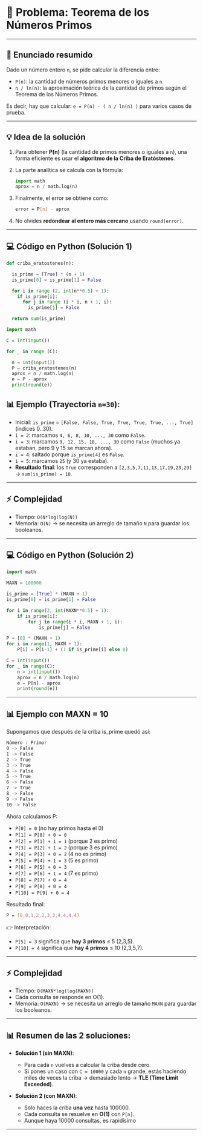 #  🌌 Problema: Teorema de los Números Primos

---

## 📜 Enunciado resumido
Dado un número entero `n`, se pide calcular la diferencia entre:
- `P(n)`: la cantidad de números primos menores o iguales a `n`.
- `n / ln(n)`: la aproximación teórica de la cantidad de primos según el Teorema de los Números Primos.

Es decir, hay que calcular: `e = P(n) - ( n / ln(n) )` para varios casos de prueba.

---

## 💡 Idea de la solución
1. Para obtener **P(n)** (la cantidad de primos menores o iguales a `n`), una forma eficiente es usar el **algoritmo de la Criba de Eratóstenes**.
   
2. La parte analítica se calcula con la fórmula:  
   ```python
   import math
   aprox = n / math.log(n)
   ```

3. Finalmente, el error se obtiene como:
   ```bash
   error = P[n] - aprox
   ```
   
4. No olvides **redondear al entero más cercano** usando `round(error)`.

---

## 💻 Código en Python (Solución 1)
```python
def criba_eratostenes(n):

  is_prime = [True] * (n + 1)
  is_prime[0] = is_prime[1] = False

  for i in range (2, int(n**0.5) + 1):
    if is_prime[i]:
      for j in range (i * i, n + 1, i):
        is_prime[j] = False

  return sum(is_prime)

import math

C = int(input())

for _ in range (C):

  n = int(input())
  P = criba_eratostenes(n)
  aprox = n / math.log(n)
  e = P - aprox
  print(round(e))
```

## 📊 Ejemplo (Trayectoria `n=30`):

- Inicial: `is_prime` = `[False, False, True, True, True, True, ..., True]` (índices 0..30).
- `i = 2`: marcamos `4, 6, 8, 10, ..., 30` como `False`.
- `i = 3`: marcamos `9, 12, 15, 18, ..., 30` como `False` (muchos ya estaban, pero 9 y 15 se marcan ahora).
- `i = 4`: saltado porque `is_prime[4]` es `False`.
- `i = 5`: marcamos `25` (y 30 ya estaba).
- **Resultado final**: los `True` corresponden a `[2,3,5,7,11,13,17,19,23,29]` → `sum(is_prime) = 10`.

---

## ⚡ Complejidad
- Tiempo: `O(N*log(log(N))` 
- Memoria: `O(N)` → se necesita un arreglo de tamaño `N` para guardar los booleanos.

---

## 💻 Código en Python (Solución 2)
```python
import math

MAXN = 100000

is_prime = [True] * (MAXN + 1)
is_prime[0] = is_prime[1] = False

for i in range(2, int(MAXN**0.5) + 1):
    if is_prime[i]:
        for j in range(i * i, MAXN + 1, i):
            is_prime[j] = False

P = [0] * (MAXN + 1)
for i in range(1, MAXN + 1):
    P[i] = P[i-1] + (1 if is_prime[i] else 0)

C = int(input())
for _ in range(C):
    n = int(input())
    aprox = n / math.log(n)
    e = P[n] - aprox
    print(round(e))
```
---

## 📊 Ejemplo con MAXN = 10
Supongamos que después de la criba is_prime quedó así:
```bash
Número : Primo?
0 -> False
1 -> False
2 -> True
3 -> True
4 -> False
5 -> True
6 -> False
7 -> True
8 -> False
9 -> False
10 -> False
```

Ahora calculamos P:

- `P[0] = 0` (no hay primos hasta el 0)
- `P[1] = P[0] + 0 = 0`
- `P[2] = P[1] + 1 = 1` (porque 2 es primo)
- `P[3] = P[2] + 1 = 2` (porque 3 es primo)
- `P[4] = P[3] + 0 = 2` (4 no es primo)
- `P[5] = P[4] + 1 = 3` (5 es primo)
- `P[6] = P[5] + 0 = 3`
- `P[7] = P[6] + 1 = 4` (7 es primo)
- `P[8] = P[7] + 0 = 4`
- `P[9] = P[8] + 0 = 4`
- `P[10] = P[9] + 0 = 4`

Resultado final:
```bash
P = [0,0,1,2,2,3,3,4,4,4,4]
```
👉 Interpretación:
- `P[5] = 3` significa que **hay 3 primos** ≤ 5 (2,3,5).
- `P[10] = 4` significa que **hay 4 primos** ≤ 10 (2,3,5,7).

---

## ⚡ Complejidad
- Tiempo: `O(MAXN*log(log(MAXN))`
- Cada consulta se responde en O(1).
- Memoria: `O(MAXN)` → se necesita un arreglo de tamaño `MAXN` para guardar los booleanos.

---

## 📊 Resumen de las 2 soluciones:
- **Solución 1 (sin MAXN)**:
    - Para cada `n` vuelves a calcular la criba desde cero.
    - Si pones un caso con `C = 10000` y cada `n` grande, estás haciendo miles de veces la criba → demasiado lento → **TLE (Time Limit Exceeded)**.

- **Solución 2 (con MAXN)**:
    - Solo haces la criba **una vez** hasta 100000.
    - Cada consulta se resuelve en **O(1)** con `P[n]`.
    - Aunque haya 10000 consultas, es rapidísimo

---
